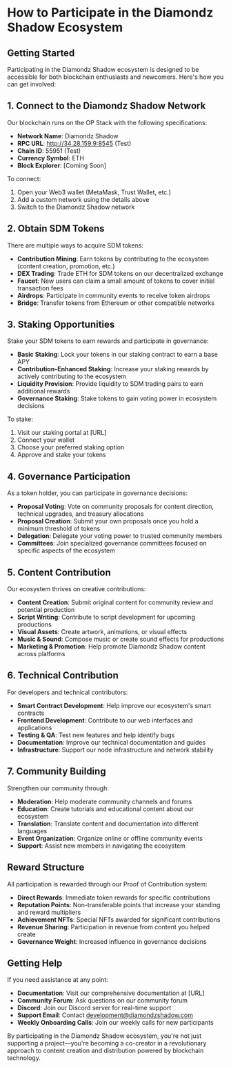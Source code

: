 # How to Participate in the Diamondz Shadow Ecosystem

## Getting Started

Participating in the Diamondz Shadow ecosystem is designed to be accessible for both blockchain enthusiasts and newcomers. Here's how you can get involved:

## 1. Connect to the Diamondz Shadow Network

Our blockchain runs on the OP Stack with the following specifications:

- **Network Name**: Diamondz Shadow
- **RPC URL**: http://34.28.159.9:8545 (Test)
- **Chain ID**: 55951 (Test)
- **Currency Symbol**: ETH
- **Block Explorer**: [Coming Soon]

To connect:
1. Open your Web3 wallet (MetaMask, Trust Wallet, etc.)
2. Add a custom network using the details above
3. Switch to the Diamondz Shadow network

## 2. Obtain SDM Tokens

There are multiple ways to acquire SDM tokens:

- **Contribution Mining**: Earn tokens by contributing to the ecosystem (content creation, promotion, etc.)
- **DEX Trading**: Trade ETH for SDM tokens on our decentralized exchange
- **Faucet**: New users can claim a small amount of tokens to cover initial transaction fees
- **Airdrops**: Participate in community events to receive token airdrops
- **Bridge**: Transfer tokens from Ethereum or other compatible networks

## 3. Staking Opportunities

Stake your SDM tokens to earn rewards and participate in governance:

- **Basic Staking**: Lock your tokens in our staking contract to earn a base APY
- **Contribution-Enhanced Staking**: Increase your staking rewards by actively contributing to the ecosystem
- **Liquidity Provision**: Provide liquidity to SDM trading pairs to earn additional rewards
- **Governance Staking**: Stake tokens to gain voting power in ecosystem decisions

To stake:
1. Visit our staking portal at [URL]
2. Connect your wallet
3. Choose your preferred staking option
4. Approve and stake your tokens

## 4. Governance Participation

As a token holder, you can participate in governance decisions:

- **Proposal Voting**: Vote on community proposals for content direction, technical upgrades, and treasury allocations
- **Proposal Creation**: Submit your own proposals once you hold a minimum threshold of tokens
- **Delegation**: Delegate your voting power to trusted community members
- **Committees**: Join specialized governance committees focused on specific aspects of the ecosystem

## 5. Content Contribution

Our ecosystem thrives on creative contributions:

- **Content Creation**: Submit original content for community review and potential production
- **Script Writing**: Contribute to script development for upcoming productions
- **Visual Assets**: Create artwork, animations, or visual effects
- **Music & Sound**: Compose music or create sound effects for productions
- **Marketing & Promotion**: Help promote Diamondz Shadow content across platforms

## 6. Technical Contribution

For developers and technical contributors:

- **Smart Contract Development**: Help improve our ecosystem's smart contracts
- **Frontend Development**: Contribute to our web interfaces and applications
- **Testing & QA**: Test new features and help identify bugs
- **Documentation**: Improve our technical documentation and guides
- **Infrastructure**: Support our node infrastructure and network stability

## 7. Community Building

Strengthen our community through:

- **Moderation**: Help moderate community channels and forums
- **Education**: Create tutorials and educational content about our ecosystem
- **Translation**: Translate content and documentation into different languages
- **Event Organization**: Organize online or offline community events
- **Support**: Assist new members in navigating the ecosystem

## Reward Structure

All participation is rewarded through our Proof of Contribution system:

- **Direct Rewards**: Immediate token rewards for specific contributions
- **Reputation Points**: Non-transferable points that increase your standing and reward multipliers
- **Achievement NFTs**: Special NFTs awarded for significant contributions
- **Revenue Sharing**: Participation in revenue from content you helped create
- **Governance Weight**: Increased influence in governance decisions

## Getting Help

If you need assistance at any point:

- **Documentation**: Visit our comprehensive documentation at [URL]
- **Community Forum**: Ask questions on our community forum
- **Discord**: Join our Discord server for real-time support
- **Support Email**: Contact development@diamondzshadow.com
- **Weekly Onboarding Calls**: Join our weekly calls for new participants

By participating in the Diamondz Shadow ecosystem, you're not just supporting a project—you're becoming a co-creator in a revolutionary approach to content creation and distribution powered by blockchain technology.
